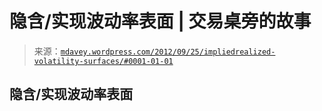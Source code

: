 <!--yml

分类：未分类

日期：2024-05-18 06:35:02

-->

# 隐含/实现波动率表面 | 交易桌旁的故事

> 来源：[`mdavey.wordpress.com/2012/09/25/impliedrealized-volatility-surfaces/#0001-01-01`](https://mdavey.wordpress.com/2012/09/25/impliedrealized-volatility-surfaces/#0001-01-01)

## 隐含/实现波动率表面
